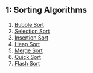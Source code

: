 ## 1: Sorting Algorithms

1. [Bubble Sort](http://www.ideserve.co.in/learn/bubble-sort)
2. [Selection Sort](http://www.ideserve.co.in/learn/selection-sort)
3. [Insertion Sort](http://www.ideserve.co.in/learn/insertion-sort)
4. [Heap Sort](http://www.ideserve.co.in/learn/heap-sort)
5. [Merge Sort](http://www.ideserve.co.in/learn/merge-sort)
6. [Quick Sort]()
7. [Flash Sort]()
